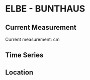 # ELBE - BUNTHAUS

## Current Measurement

Current measurement: <Value topic="rivers/pegel-online/ELBE/BUNTHAUS/measurementValue"/> cm

## Time Series

<TimeSeries topic="rivers/pegel-online/ELBE/BUNTHAUS/measurementValue" period="week" />

## Location

<WorldMap>
  <Marker lat="53.46141377244459" lon="10.064017807378915" labelTopic="rivers/pegel-online/ELBE/BUNTHAUS/measurementValue" />
</WorldMap>
